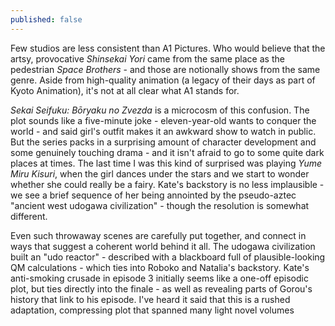 ```yaml
---
published: false
---
```


Few studios are less consistent than A1 Pictures. Who would believe that the artsy, provocative *Shinsekai Yori* came from the same place as the pedestrian *Space Brothers* - and those are notionally shows from the same genre. Aside from high-quality animation (a legacy of their days as part of Kyoto Animation), it's not at all clear what A1 stands for.

*Sekai Seifuku: Bōryaku no Zvezda* is a microcosm of this confusion. The plot sounds like a five-minute joke - eleven-year-old wants to conquer the world - and said girl's outfit makes it an awkward show to watch in public. But the series packs in a surprising amount of character development and some genuinely touching drama - and it isn't afraid to go to some quite dark places at times. The last time I was this kind of surprised was playing *Yume Miru Kisuri*, when the girl dances under the stars and we start to wonder whether she could really be a fairy. Kate's backstory is no less implausible - we see a brief sequence of her being annointed by the pseudo-aztec "ancient west udogawa civilization" - though the resolution is somewhat different.

Even such throwaway scenes are carefully put together, and connect in ways that suggest a coherent world behind it all. The udogawa civilization built an "udo reactor" - described with a blackboard full of plausible-looking QM calculations - which ties into Roboko and Natalia's backstory. Kate's anti-smoking crusade in episode 3 initially seems like a one-off episodic plot, but ties directly into the finale - as well as revealing parts of Gorou's history that link to his episode. I've heard it said that this is a rushed adaptation, compressing plot that spanned many light novel volumes
